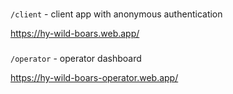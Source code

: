 
### 

`/client` - client app with anonymous authentication

https://hy-wild-boars.web.app/

###

`/operator` - operator dashboard

https://hy-wild-boars-operator.web.app/
